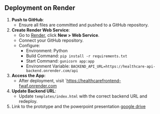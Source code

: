 ﻿## Deployment on Render
1. **Push to GitHub**:
   - Ensure all files are committed and pushed to a GitHub repository.
2. **Create Render Web Service**:
   - Go to [Render](https://render.com), click **New > Web Service**.
   - Connect your GitHub repository.
   - Configure:
     - Environment: Python
     - Build Command: `pip install -r requirements.txt`
     - Start Command: `gunicorn app:app`
     - Environment Variable: `BACKEND_API_URL=https://healthcare-api-backend.onrender.com/api`
3. **Access the App**:
   - After deployment, visit  `https://healthcarefrontend-fwaf.onrender.com
4. **Update Backend URL**:
   - Update `templates/index.html` with the correct backend URL and redeploy.
5. Link to the prototype and the powerpoint presentation [google drive](https://drive.google.com/drive/folders/1_NpFjaUNCHUUZNsjSmSv1ZpWJJf7i3Ok?usp=sharing) 
